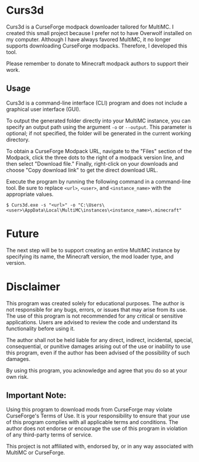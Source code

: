 # Curs3d

Curs3d is a CurseForge modpack downloader tailored for MultiMC. I created this small project because I prefer not to have Overwolf installed on my computer. Although I have always favored MultiMC, it no longer supports downloading CurseForge modpacks. Therefore, I developed this tool.

Please remember to donate to Minecraft modpack authors to support their work.

## Usage 

Curs3d is a command-line interface (CLI) program and does not include a graphical user interface (GUI).

To output the generated folder directly into your MultiMC instance, you can specify an output path using the argument `-o` or `--output`. This parameter is optional; if not specified, the folder will be generated in the current working directory.

To obtain a CurseForge Modpack URL, navigate to the "Files" section of the Modpack, click the three dots to the right of a modpack version line, and then select "Download file." Finally, right-click on your downloads and choose "Copy download link" to get the direct download URL.

Execute the program by running the following command in a command-line tool. Be sure to replace `<url>`, `<user>`, and `<instance_name>` with the appropriate values.

```
$ Curs3d.exe -s "<url>" -o "C:\Users\<user>\AppData\Local\MultiMC\instances\<instance_name>\.minecraft"
```

# Future

The next step will be to support creating an entire MultiMC instance by specifying its name, the Minecraft version, the mod loader type, and version.

# Disclaimer

This program was created solely for educational purposes. The author is not responsible for any bugs, errors, or issues that may arise from its use. The use of this program is not recommended for any critical or sensitive applications. Users are advised to review the code and understand its functionality before using it.

The author shall not be held liable for any direct, indirect, incidental, special, consequential, or punitive damages arising out of the use or inability to use this program, even if the author has been advised of the possibility of such damages.

By using this program, you acknowledge and agree that you do so at your own risk.

## Important Note:

Using this program to download mods from CurseForge may violate CurseForge's Terms of Use. It is your responsibility to ensure that your use of this program complies with all applicable terms and conditions. The author does not endorse or encourage the use of this program in violation of any third-party terms of service.

This project is not affiliated with, endorsed by, or in any way associated with MultiMC or CurseForge.